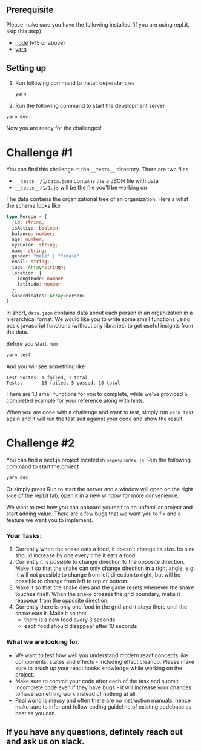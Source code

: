 ## Prerequisite
Please make sure you have the following installed (if you are using repl.it, skip this step)
- [node](https://nodejs.org/en/download/current/)  (v15 or above)
- [yarn](https://yarnpkg.com/)


## Setting up
1. Run following command to install dependencies
    ```bash
    yarn
    ```
2. Run the following command to start the development server
  ```bash
  yarn dev
  ```
Now you are ready for the challenges!

# Challenge #1
You can find this challenge in the `__tests__` directory. There are two files,
- `__tests__/1/data.json` contains the a JSON file with data
- `__tests__/1/1.js` will be the file you'll be working on

The data contains the organizational tree of an organization. Here's what the schema looks like
```ts
type Person = {
  _id: string;
  isActive: boolean;
  balance: number;
  age: number;
  eyeColor: string;
  name: string;
  gender: "male" | "female";
  email: string;
  tags: Array<string>;
  location: {
    longitude: number
    latitude: number
  };
  subordinates: Array<Person>
}
```

In short, `data.json` contains data about each person in an organization in a hierarchical fornat. We would like you to write some small functions using basic javascript functions (without any libraries) to get useful insights from the data.

Before you start, run
```bash
yarn test
```
And you will see something like
```
Test Suites: 1 failed, 1 total
Tests:       13 failed, 5 passed, 18 total
```

There are 13 small functions for you to complete, while we've provided 5 completed example for your reference along with hints.

When you are done with a challenge and want to test, simply run `yarn test` again and it will run the test suit against your code and show the result.


# Challenge #2

You can find a next.js project located in `pages/index.js`. Run the following command to start the project
```bash
yarn dev
```
Or simply press Run to start the server and a window will open on the right side of the repl.it tab, open it in a new window for more convenience.

We want to test how you can onboard yourself to an unfamiliar project and start adding value. There are a few bugs that we want you to fix and a feature we want you to implement.


### Your Tasks:
1. Currently when the snake eats a food, it doesn't change its size. Its size should increase by one every time it eats a food.
2. Currently it is possible to change direction to the opposite direction. Make it so that the snake can only change direction in a right angle. e.g: It will not possible to change from left direction to right, but will be possible to change from left to top or bottom.
3. Make it so that the snake dies and the game resets whenever the snake touches itself.
When the snake crosses the grid boundary, make it reappear from the opposite direction.
4. Currently there is only one food in the grid and it stays there until the snake eats it. Make it so that
    - there is a new food every 3 seconds
    - each food should disappear after 10 seconds


### What we are looking for:
- We want to test how well you understand modern react concepts like components, states and effects - including effect cleanup. Please make sure to brush up your react hooks knowledge while working on the project.
- Make sure to commit your code after each of the task and submit incomplete code even if they have bugs - it will increase your chances to have something work instead of nothing at all.
- Real world is messy and often there are no instruction manuals, hence make sure to infer and follow coding guideline of existing codebase as best as you can.



## If you have any questions, defintely reach out and ask us on slack.
